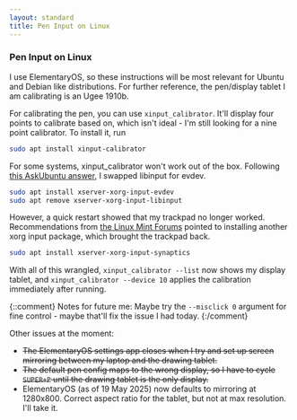 ```yaml
---
layout: standard
title: Pen Input on Linux
---
```

### Pen Input on Linux

I use ElementaryOS, so these instructions will be most relevant for Ubuntu and Debian like distributions.  For further reference, the pen/display tablet I am calibrating is an Ugee 1910b.

For calibrating the pen, you can use `xinput_calibrator`.  It'll display four points to calibrate based on, which isn't ideal - I'm still looking for a nine point calibrator.  To install it, run
```bash
sudo apt install xinput-calibrator
```
For some systems, xinput_calibrator won't work out of the box.  Following [this AskUbuntu answer](https://askubuntu.com/questions/1188624/trouble-with-xinput-calibrator-on-a-toughbook-cf-19), I swapped libinput for evdev.
```bash
sudo apt install xserver-xorg-input-evdev
sudo apt remove xserver-xorg-input-libinput
```
However, a quick restart showed that my trackpad no longer worked.  Recommendations from [the Linux Mint Forums](https://forums.linuxmint.com/viewtopic.php?t=378157) pointed to installing another xorg input package, which brought the trackpad back.
```bash
sudo apt install xserver-xorg-input-synaptics
```
With all of this wrangled, `xinput_calibrator --list` now shows my display tablet, and `xinput_calibrator --device 10` applies the calibration immediately after running.

{::comment}
Notes for future me: Maybe try the `--misclick 0` argument for fine control - maybe that'll fix the issue I had today.
{:/comment}

Other issues at the moment:
* ~~The ElementaryOS settings app closes when I try and set up screen mirroring between my laptop and the drawing tablet.~~
* ~~The default pen config maps to the wrong display, so I have to cycle `SUPER+P` until the drawing tablet is the only display.~~
* ElementaryOS (as of 19 May 2025) now defaults to mirroring at 1280x800.  Correct aspect ratio for the tablet, but not at max resolution.  I'll take it.
